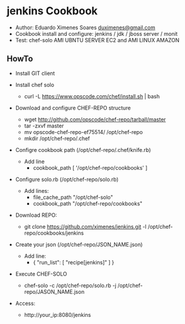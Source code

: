 jenkins Cookbook
================

 - Author: Eduardo Ximenes Soares <duximenes@gmail.com>
 - Cookbook install and configure: jenkins / jdk / jboss server / monit 
 - Test: chef-solo AMI UBNTU SERVER EC2 and AMI LINUX AMAZON


HowTo
------------------

 - Install GIT client

 - Install chef solo
	- curl -L https://www.opscode.com/chef/install.sh | bash

 - Download and configure CHEF-REPO structure
	- wget http://github.com/opscode/chef-repo/tarball/master
	- tar -zxvf master  
	- mv opscode-chef-repo-ef75514/ /opt/chef-repo
	- mkdir /opt/chef-repo/.chef
 
 - Configre cookbook path (/opt/chef-repo/.chef/knife.rb)
	- Add line
		- cookbook_path [ '/opt/chef-repo/cookbooks' ]
 
 - Configure solo.rb (/opt/chef-repo/solo.rb)
	- Add lines:
		- file_cache_path "/opt/chef-solo"
		- cookbook_path "/opt/chef-repo/cookbooks"

 - Download REPO: 
	- git clone https://github.com/ximenes/jenkins.git -l /opt/chef-repo/cookbooks/jenkins

 - Create your json (/opt/chef-repo/JSON_NAME.json)
	- Add line: 
		-  {   "run_list": [ "recipe[jenkins]" ] } 

 - Execute CHEF-SOLO
	- chef-solo -c /opt/chef-repo/solo.rb -j /opt/chef-repo/JASON_NAME.json


 - Access:
	- http://your_ip:8080/jenkins
